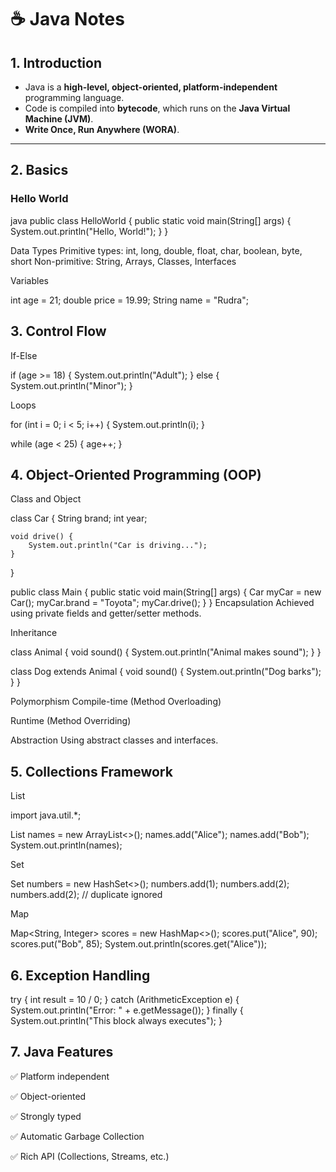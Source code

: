 # ☕ Java Notes

## 1. Introduction
- Java is a **high-level, object-oriented, platform-independent** programming language.
- Code is compiled into **bytecode**, which runs on the **Java Virtual Machine (JVM)**.
- **Write Once, Run Anywhere (WORA)**.

---


## 2. Basics

### Hello World
java
public class HelloWorld {
    public static void main(String[] args) {
        System.out.println("Hello, World!");
    }
}

Data Types
Primitive types: int, long, double, float, char, boolean, byte, short
Non-primitive: String, Arrays, Classes, Interfaces

Variables

int age = 21;
double price = 19.99;
String name = "Rudra";


## 3. Control Flow
If-Else

if (age >= 18) {
    System.out.println("Adult");
} else {
    System.out.println("Minor");
}

Loops

for (int i = 0; i < 5; i++) {
    System.out.println(i);
}

while (age < 25) {
    age++;
}


## 4. Object-Oriented Programming (OOP)
Class and Object

class Car {
    String brand;
    int year;

    void drive() {
        System.out.println("Car is driving...");
    }
}

public class Main {
    public static void main(String[] args) {
        Car myCar = new Car();
        myCar.brand = "Toyota";
        myCar.drive();
    }
}
Encapsulation
Achieved using private fields and getter/setter methods.

Inheritance

class Animal {
    void sound() { System.out.println("Animal makes sound"); }
}

class Dog extends Animal {
    void sound() { System.out.println("Dog barks"); }
}

Polymorphism
Compile-time (Method Overloading)

Runtime (Method Overriding)

Abstraction
Using abstract classes and interfaces.


## 5. Collections Framework
List

import java.util.*;

List<String> names = new ArrayList<>();
names.add("Alice");
names.add("Bob");
System.out.println(names);

Set

Set<Integer> numbers = new HashSet<>();
numbers.add(1);
numbers.add(2);
numbers.add(2); // duplicate ignored

Map

Map<String, Integer> scores = new HashMap<>();
scores.put("Alice", 90);
scores.put("Bob", 85);
System.out.println(scores.get("Alice"));


## 6. Exception Handling

try {
    int result = 10 / 0;
} catch (ArithmeticException e) {
    System.out.println("Error: " + e.getMessage());
} finally {
    System.out.println("This block always executes");
}


## 7. Java Features
✅ Platform independent

✅ Object-oriented

✅ Strongly typed

✅ Automatic Garbage Collection

✅ Rich API (Collections, Streams, etc.)
